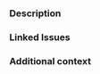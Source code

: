 <!-- DO NOT IGNORE THE TEMPLATE!

Thank you for contributing!

Before submitting the PR, please make sure you do the following:

- Read the [Contributing Guide](https://github.com/org/repo/blob/main/CONTRIBUTING.md).
- Check that there isn't already a PR that solves the problem the same way to avoid creating a duplicate.
- Provide a description in this PR that addresses **what** the PR is solving, or reference the issue that it solves (e.g. `fixes #123`).
- Ideally, include relevant tests that fail without this PR but pass with it.

-->

### Description

<!-- Please insert your description here and provide especially info about the "what" this PR is solving -->

### Linked Issues

### Additional context

<!-- e.g. is there anything you'd like reviewers to focus on? -->
